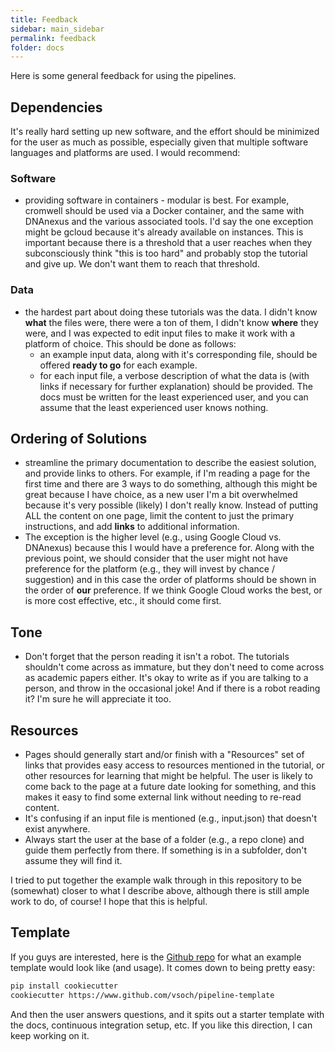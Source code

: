 ```yaml
---
title: Feedback
sidebar: main_sidebar
permalink: feedback
folder: docs
---
```


Here is some general feedback for using the pipelines.

## Dependencies

It's really hard setting up new software, and the effort should be minimized for
the user as much as possible, especially given that multiple software languages and
platforms are used. I would recommend:

### Software
 - providing software in containers - modular is best. For example, cromwell should be used via a Docker container, and the same with DNAnexus and the various associated tools. I'd say the one exception might be gcloud because it's already available on instances. This is important because there is a threshold that a user reaches when they subconsciously think "this is too hard" and probably stop the tutorial and give up. We don't want them to reach that threshold.

### Data

 - the hardest part about doing these tutorials was the data. I didn't know **what** the files were, there were a ton of them, I didn't know **where** they were, and I was expected to edit input files to make it work with a platform of choice. This should be done as follows:
   - an example input data, along with it's corresponding file, should be offered **ready to go** for each example.
   - for each input file, a verbose description of what the data is (with links if necessary for further explanation) should be provided. The docs must be written for the least experienced user, and you can assume that the least experienced user knows nothing.

## Ordering of Solutions

 - streamline the primary documentation to describe the easiest solution, and provide links to others. For example, if I'm reading a page for the first time and there are 3 ways to do something, although this might be great because I have choice, as a new user I'm a bit overwhelmed because it's very possible (likely) I don't really know. Instead of putting ALL the content on one page, limit the content to just the primary instructions, and add **links** to additional information.
 - The exception is the higher level (e.g., using Google Cloud vs. DNAnexus) because this I would have a preference for. Along with the previous point, we should consider that the user might not have preference for the platform (e.g., they will invest by chance / suggestion) and in this case the order of platforms should be shown in the order of **our** preference. If we think Google Cloud works the best, or is more cost effective, etc., it should come first.

## Tone

 - Don't forget that the person reading it isn't a robot. The tutorials shouldn't come across as immature, but they don't need to come across as academic papers either. It's okay to write as if you are talking to a person, and throw in the occasional joke! And if there is a robot reading it? I'm sure he will appreciate it too.

## Resources

 - Pages should generally start and/or finish with a "Resources" set of links that provides easy access to resources mentioned in the tutorial, or other resources for learning that might be helpful. The user is likely to come back to the page at a future date looking for something, and this makes it easy to find some external link without needing to re-read content.
 - It's confusing if an input file is mentioned (e.g., input.json) that doesn't exist anywhere.
 - Always start the user at the base of a folder (e.g., a repo clone) and guide them perfectly from there. If something is in a subfolder, don't assume they will find it.

I tried to put together the example walk through in this repository to be (somewhat) closer to what I describe above, although there is still ample work to do, of course! I hope that this is helpful.

## Template

If you guys are interested, here is the [Github repo](https://github.com/vsoch/pipeline-template) for
what an example template would look like (and usage). It comes down to being pretty easy:

```bash
pip install cookiecutter
cookiecutter https://www.github.com/vsoch/pipeline-template
```

And then the user answers questions, and it spits out a starter template with the docs,
continuous integration setup, etc. If you like this direction, I can keep working on it.

<script src="https://asciinema.org/a/192458.js" id="asciicast-192458" async></script>
